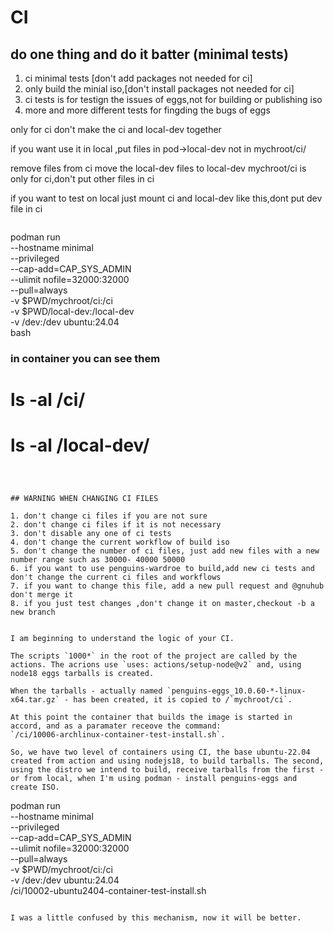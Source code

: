 # CI


## do one thing and do it batter (minimal tests)


1. ci minimal tests [don't add packages not needed for ci]
1. only build the minial iso,[don't install packages not needed for ci]
1. ci tests is for testign the issues of eggs,not for building or publishing iso
1. more and more different tests for fingding the bugs of eggs


only for ci don't make the ci and local-dev together

if you want use it in local ,put files in pod->local-dev not in mychroot/ci/

remove files from ci  move the local-dev files to local-dev
mychroot/ci is only for ci,don't put other files in ci

if you want to test on local just mount ci and local-dev like this,dont put dev file in ci

```

```
podman run \
    --hostname minimal \
     --privileged \
     --cap-add=CAP_SYS_ADMIN \
     --ulimit nofile=32000:32000 \
     --pull=always \
     -v $PWD/mychroot/ci:/ci \
     -v $PWD/local-dev:/local-dev \
     -v /dev:/dev ubuntu:24.04 \
     bash

### in container you can see them

# ls -al /ci/
# ls -al /local-dev/

```



## WARNING WHEN CHANGING CI FILES

1. don't change ci files if you are not sure
2. don't change ci files if it is not necessary
3. don't disable any one of ci tests
4. don't change the current workflow of build iso
5. don't change the number of ci files, just add new files with a new number range such as 30000- 40000 50000
6. if you want to use penguins-wardroe to build,add new ci tests and don't change the current ci files and workflows
7. if you want to change this file, add a new pull request and @gnuhub don't merge it
8. if you just test changes ,don't change it on master,checkout -b a new branch


I am beginning to understand the logic of your CI.

The scripts `1000*` in the root of the project are called by the actions. The acrions use `uses: actions/setup-node@v2` and, using node18 eggs tarballs is created.

When the tarballs - actually named `penguins-eggs_10.0.60-*-linux-x64.tar.gz` - has been created, it is copied to /`mychroot/ci`.

At this point the container that builds the image is started in accord, and as a paramater receove the command: 
`/ci/10006-archlinux-container-test-install.sh`.

So, we have two level of containers using CI, the base ubuntu-22.04 created from action and using nodejs18, to build tarballs. The second, using the distro we intend to build, receive tarballs from the first - or from local, when I'm using podman - install penguins-eggs and create ISO.

```
podman run \
    --hostname minimal \
     --privileged \
     --cap-add=CAP_SYS_ADMIN \
     --ulimit nofile=32000:32000 \
     --pull=always \
     -v $PWD/mychroot/ci:/ci \
     -v /dev:/dev ubuntu:24.04 \
     /ci/10002-ubuntu2404-container-test-install.sh
```

I was a little confused by this mechanism, now it will be better.


